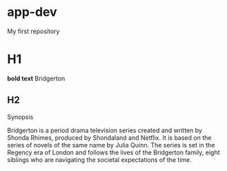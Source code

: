 # app-dev
 My first repository
 # H1
 **bold text**
 Bridgerton
 ## H2
 Synopsis

Bridgerton is a period drama television series created and written by Shonda Rhimes, produced by Shondaland and Netflix. It is based on the series of novels of the same name by Julia Quinn. The series is set in the Regency era of London and follows the lives of the Bridgerton family, eight siblings who are navigating the societal expectations of the time.
